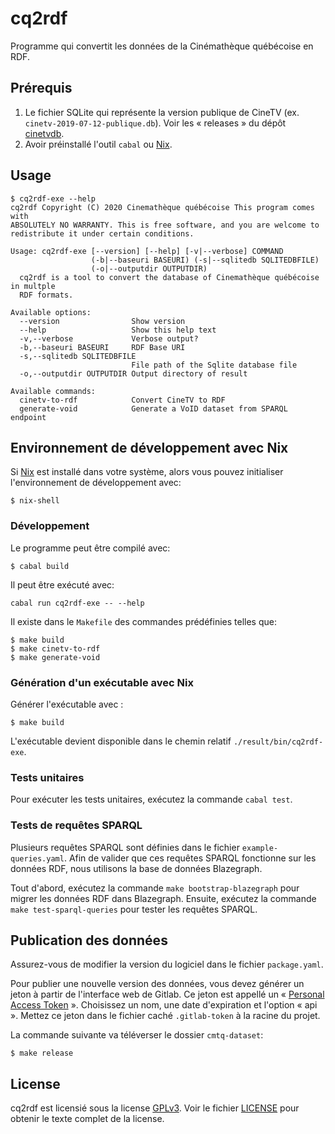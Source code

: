 # cq2rdf

Programme qui convertit les données de la Cinémathèque québécoise en RDF.

## Prérequis

1. Le fichier SQLite qui représente la version publique de CineTV (ex. `cinetv-2019-07-12-publique.db`). Voir les « releases » du dépôt [cinetvdb](https://gitlab.com/cinematheque-quebecoise/cinetvdb).
2. Avoir préinstallé l'outil `cabal` ou [Nix](https://nixos.org/).

## Usage

```
$ cq2rdf-exe --help
cq2rdf Copyright (C) 2020 Cinemathèque québécoise This program comes with
ABSOLUTELY NO WARRANTY. This is free software, and you are welcome to
redistribute it under certain conditions.

Usage: cq2rdf-exe [--version] [--help] [-v|--verbose] COMMAND
                  (-b|--baseuri BASEURI) (-s|--sqlitedb SQLITEDBFILE)
                  (-o|--outputdir OUTPUTDIR)
  cq2rdf is a tool to convert the database of Cinemathèque québécoise in multple
  RDF formats.

Available options:
  --version                Show version
  --help                   Show this help text
  -v,--verbose             Verbose output?
  -b,--baseuri BASEURI     RDF Base URI
  -s,--sqlitedb SQLITEDBFILE
                           File path of the Sqlite database file
  -o,--outputdir OUTPUTDIR Output directory of result

Available commands:
  cinetv-to-rdf            Convert CineTV to RDF
  generate-void            Generate a VoID dataset from SPARQL endpoint
```

## Environnement de développement avec Nix

Si [Nix](https://nixos.org/) est installé dans votre système, alors vous pouvez initialiser l'environnement de développement avec:

```
$ nix-shell
```

### Développement

Le programme peut être compilé avec:

```
$ cabal build
```

Il peut être exécuté avec:

```
cabal run cq2rdf-exe -- --help
```

Il existe dans le `Makefile` des commandes prédéfinies telles que:

```
$ make build
$ make cinetv-to-rdf
$ make generate-void
```

### Génération d'un exécutable avec Nix

Générer l'exécutable avec :

```
$ make build
```

L'exécutable devient disponible dans le chemin relatif `./result/bin/cq2rdf-exe`.


### Tests unitaires

Pour exécuter les tests unitaires, exécutez la commande `cabal test`.

### Tests de requêtes SPARQL

Plusieurs requêtes SPARQL sont définies dans le fichier `example-queries.yaml`. Afin de valider que ces requêtes SPARQL fonctionne sur les données RDF, nous utilisons la base de données Blazegraph.

Tout d'abord, exécutez la commande `make bootstrap-blazegraph` pour migrer les données RDF dans Blazegraph. Ensuite, exécutez la commande `make test-sparql-queries` pour tester les requêtes SPARQL.

## Publication des données

Assurez-vous de modifier la version du logiciel dans le fichier `package.yaml`.

Pour publier une nouvelle version des données, vous devez générer un jeton à partir de l'interface web de Gitlab. Ce jeton est appellé un « [Personal Access Token](https://docs.gitlab.com/ee/user/profile/personal_access_tokens.html) ». Choisissez un nom, une date d'expiration et l'option « api ».
Mettez ce jeton dans le fichier caché `.gitlab-token` à la racine du projet.

La commande suivante va téléverser le dossier `cmtq-dataset`:

```
$ make release
```

## License

cq2rdf est licensié sous la license [GPLv3](https://opensource.org/licenses/gpl-3.0.html). Voir le fichier [LICENSE](./LICENSE) pour obtenir le texte complet de la license.
